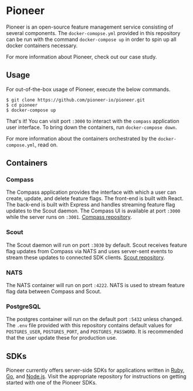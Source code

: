 # Pioneer

Pioneer is an open-source feature management service consisting of several components.  The `docker-comopse.yml` provided in this repository can be run with the command `docker-compose up` in order to spin up all docker containers necessary.

For more information about Pioneer, check out our case study.

## Usage

For out-of-the-box usage of Pioneer, execute the below commands.

```
$ git clone https://github.com/pioneer-io/pioneer.git
$ cd pioneer
$ docker-compose up
```

That's it!  You can visit port `:3000` to interact with the `compass` application user interface.  To bring down the containers, run `docker-compose down`.

For more information about the containers orchestrated by the `docker-compose.yml`, read on.

## Containers

### Compass
The Compass application provides the interface with which a user can create, update, and delete feature flags. The front-end is built with React.  The back-end is built with Express and handles streaming feature flag updates to the Scout daemon. The Compass UI is available at port `:3000` while the server runs on `:3001`. [Compass repository](https://github.com/pioneer-io/compass).

### Scout
The Scout daemon will run on port `:3030` by default. Scout receives feature flag updates from Compass via NATS and uses server-sent events to stream these updates to connected SDK clients. [Scout repository](https://github.com/pioneer-io/scout).

### NATS
The NATS container will run on port `:4222`. NATS is used to stream feature flag data between Compass and Scout. 

### PostgreSQL
The postgres container will run on the default port `:5432` unless changed.  The `.env` file provided with this repository contains default values for `POSTGRES_USER`, `POSTGRES_PORT`, and `POSTGRES_PASSWORD`. It is recommended that the user update these for production use.

## SDKs

Pioneer currently offers server-side SDKs for applications written in [Ruby](https://github.com/pioneer-io/ruby-sdk), [Go](https://github.com/pioneer-io/go_sdk), and [Node.js](https://github.com/pioneer-io/javascript-sdk). Visit the appropriate repository for instructions on getting started with one of the Pioneer SDKs.
